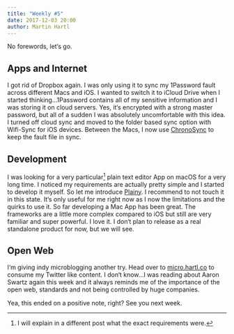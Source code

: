 ```yaml
---
title: "Weekly #5"
date: 2017-12-03 20:00
author: Martin Hartl
---
```


No forewords, let‘s go.

## Apps and Internet
I got rid of Dropbox again. I was only using it to sync my 1Password fault across different Macs and iOS. I wanted to switch it to iCloud Drive when I started thinking...1Password contains all of my sensitive information and I was storing it on cloud servers. Yes, it‘s encrypted with a strong master password, but all of a sudden I was absolutely uncomfortable with this idea. I turned off cloud sync and moved to the folder based sync option with Wifi-Sync for iOS devices. Between the Macs, I now use [ChronoSync](http://m.econtechnologies.com/chronosync.html) to keep the fault file in sync.

## Development
I was looking for a very particular[^1] plain text editor App on macOS for a very long time. I noticed my requirements are actually pretty simple and I  started to develop it myself. So let me introduce [Plainy](https://github.com/hartlco/Plainy). I recommend to not touch it in this state. It‘s only useful for me right now as I now the limitations and the quirks to use it.
So far developing a Mac App has been great. The frameworks are a little more complex compared to iOS but still are very familiar and super powerful. I love it. I don‘t plan to release as a real standalone product for now, but we will see.

## Open Web
I‘m giving indy microblogging another try. Head over to [micro.hartl.co](https://micro.hartl.co) to consume my Twitter like content. I don‘t know...I was reading about Aaron Swartz again this week and it always reminds me of the importance of the open web, standards and not being controlled by huge companies.  

Yea, this ended on a positive note, right? See you next week.

[^1]:	I will explain in a different post what the exact requirements were.
